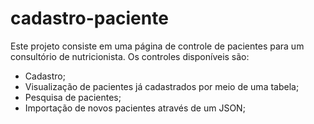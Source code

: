 # cadastro-paciente 

Este projeto consiste em uma página de controle de pacientes para um consultório de nutricionista.
Os controles disponíveis são:

- Cadastro;
- Visualização de pacientes já cadastrados por meio de uma tabela;
- Pesquisa de pacientes;
- Importação de novos pacientes através de um JSON;
